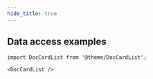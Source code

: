 ```yaml
---
hide_title: true
---
```

## Data access examples

```mdx-code-block
import DocCardList from '@theme/DocCardList';

<DocCardList />
```